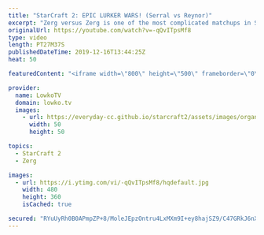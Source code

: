 ```yaml
---
title: "StarCraft 2: EPIC LURKER WARS! (Serral vs Reynor)"
excerpt: "Zerg versus Zerg is one of the most complicated matchups in StarCraft 2. If you miscontrol and mismicro in the first ten minutes of the game, it's pretty much game over right away. In this top-level match of Zerg versus Zerg between Serral and Reynor (in my opinion the best ZvZ players in the world)"
originalUrl: https://youtube.com/watch?v=-qQvITpsMf8
type: video
length: PT27M37S
publishedDateTime: 2019-12-16T13:44:25Z
heat: 50

featuredContent: "<iframe width=\"800\" height=\"500\" frameborder=\"0\" src=\"https://www.youtube.com/embed/-qQvITpsMf8\" allow=\"accelerometer; autoplay; encrypted-media; gyroscope; picture-in-picture\" allowfullscreen></iframe>"

provider:
  name: LowkoTV
  domain: lowko.tv
  images:
    - url: https://everyday-cc.github.io/starcraft2/assets/images/organizations/lowko.tv-50x50.jpg
      width: 50
      height: 50

topics:
  - StarCraft 2
  - Zerg

images:
  - url: https://i.ytimg.com/vi/-qQvITpsMf8/hqdefault.jpg
    width: 480
    height: 360
    isCached: true

secured: "RYuUyRh0B0APmpZP+8/MoleJEpzOntru4LxMXm9I+ey8hajSZ9/C47GRkJ6nXpdfZf3cjCybiiy5292YjK5uTN344Vr8/wmvTp4hKXVnkEmNJ+jhL2V6k7h4BVhE8E+vkuATn9KnTckk8dpG/KZppkjeIi9RZpSaJmBQMvstgoMO3STDCD0nyjHAFJquNbjmPRju1RYiR2Y+XlAvBx2Cp4Qh8dsuZAKwDDk7MmOZgoiEOftTzGxd149rKpU9tFixDVfehrDV+bdz2BANEJ9ACUaB3T6gQZiFOHuqUWSozP+xxn8FY6PPXWooSeL41EKTbeN0Q7IgShBChYx1vpGb4rwdvcznQ7+vPQ/j0kQ53LUAGUDh7IBVufaAYzNwZoHS/E8C0xZtFRJHB0zufWAfxra6VrIXyEdePP7Fj1ht9+w=;alrD2khVQb4jEyrqPIFVxA=="
---
```



